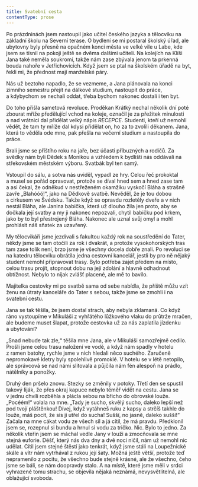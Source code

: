 ```yaml
---
title: Svatební cesta
contentType: prose
---
```


Po prázdninách jsem nastoupil jako učitel českého jazyka a tělocviku na základní školu na Severní terase. O bydlení se mi postaral školský úřad, ale ubytovny byly přesně na opačném konci města ve velké vile u Labe, kde jsem se tísnil na pokoji ještě se dvěma dalšími učiteli. Na kolejích na Klíši Jana také neměla soukromí, takže nám zase zbývala jenom ta prkenná bouda nahoře v Jetřichovicích. Když jsem se ptal na školském úřadě na byt, řekli mi, že přednost mají manželské páry.

Nás už beztoho napadlo, že se vezmeme, a Jana plánovala na konci zimního semestru přejít na dálkové studium, nastoupit do práce, a kdybychom se nechali oddat, třeba bychom nakonec dostali i ten byt.

Do toho přišla sametová revoluce. Proděkan Krátký nechal několik dní poté zbourat mříže předělující vchod na koleje, označil je za přežitek minulosti a nad vrátnici dal přidělat velký nápis _RECEPCE_. Studenti, kteří už nemohli vědět, že tam ty mříže dal kdysi přidělat on, ho za to zvolili děkanem. Jana, která to věděla ode mne, pak přešla na večerní studium a nastoupila do práce.

Brali jsme se příštího roku na jaře, bez účasti příbuzných a rodičů. Za svědky nám byli Dědek s Monikou a vzhledem k bydlišti nás oddávali na střekovském městském výboru. Svatbák byl ten samý.

Vstoupil do sálu, a sotva nás uviděl, vypadl ze hry. Celou řeč prokoktal a musel se pořád opravovat, protože se díval hned sem a hned zase tam a asi čekal, že odněkud v nestřeženém okamžiku vyskočí Bláha a strašně zavře „Blahóóó!“, jako na Dědkově svatbě. Nevěděl, že je tou dobou s cirkusem ve Švédsku. Takže když se opravdu rozletěly dveře a v nich nestál Bláha, ale Janina babička, která už dlouho žila jen proto, aby se dočkala její svatby a my ji nakonec nepozvali, chytil babičku pod krkem, jako by to byl přestrojený Bláha. Nakonec ale uznal svůj omyl a mohl prohlásit náš sňatek za uzavřený.

My tělocvikáři jsme jezdívali s fakultou každý rok na soustředění do Tater, někdy jsme se tam otočili za rok i dvakrát, a protože vysokohorských tras tam zase tolik není, brzo jsme je všechny docela dobře znali. Po revoluci se na katedru tělocviku obrátila jedna cestovní kancelář, jestli by pro ně nějaký student nemohl připravovat trasy. Bylo potřeba zajet předem na místo, celou trasu projít, stopnout dobu na její zdolání a hlavně odhadnout obtížnost. Nebylo to nijak zvlášť placené, ale mě to bavilo.

Majitelka cestovky mi po svatbě sama od sebe nabídla, že příště můžu vzít ženu na útraty kanceláře do Tater s sebou, takže jsme se zmohli i na svatební cestu.

Jana se tak těšila, že jsem dostal strach, aby nebyla zklamaná. Co když ráno vystoupíme v Mikuláši z vyhřátého lůžkového vlaku do průtrže mračen, ale budeme muset šlapat, protože cestovka už za nás zaplatila jízdenku a ubytování?

„Snad nebude tak zle,“ těšila mne Jana, ale v Mikuláši samozřejmě cedilo. Prošli jsme celou trasu naložení ve vodě, a když nám spadly v hotelu z ramen batohy, rychle jsme v nich hledali něco suchého. Zaručeně nepromokavé kletry byly spolehlivě promoklé. V hotelu se v létě netopilo, ale správcová se nad námi slitovala a půjčila nám fén alespoň na prádlo, nátělníky a ponožky.

Druhý den pršelo znovu. Stezky se změnily v potoky. Třetí den se spustil takový liják, že přes okraj kapuce nebylo téměř vidět na cestu. Jana se v jednu chvíli rozběhla a plácla sebou na břicho do obrovské louže. „Pocéém!“ volala na mne. „Tady je sucho, skvělý sucho, daleko lepší než pod tvojí pláštěnkou! Dívej, když vytáhneš ruku z kapsy a strčíš takhle do louže, máš pocit, že sis ji utřel do sucha! Sušší, no jasně, daleko sušší!“ Začala na mne cákat vodu ze všech sil a já cítil, že má pravdu. Předklonil jsem se, rozepnul si bundu a hrnul si vodu za tričko. Nic. Bylo to jedno. Za několik vteřin jsem se máchal vedle Jany v louži a zmocňovala se mne stejná euforie. Déšť, který nás dva dny a dvě noci ničil, nám už nemohl nic udělat. Cítil jsem stejné štěstí jako tenkrát, když jsme stáli na Loupežnické skále a vítr nám vytrhával z rukou její šaty. Možná ještě větší, protože teď nepramenilo z pocitu, že všechno bude stejně krásné, ale že všechno, čeho jsme se báli, se nám doopravdy stalo. A na místě, které jsme měli v srdci vyhrazené tomu strachu, se objevila nějaká neznámá, nevysvětlitelná, ale oblažující svoboda.
